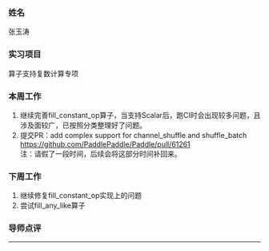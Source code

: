 ### 姓名

张玉涛

### 实习项目

算子支持复数计算专项

### 本周工作

1. 继续完善fill_constant_op算子，当支持Scalar后，跑CI时会出现较多问题，且涉及面较广，已按照分类整理好了问题。
2. 提交PR：add complex support for channel_shuffle and shuffle_batch
    https://github.com/PaddlePaddle/Paddle/pull/61261 \
注：请假了一段时间，后续会将这部分时间补回来。

### 下周工作

1. 继续修复fill_constant_op实现上的问题
2. 尝试fill_any_like算子

### 导师点评
---------------------